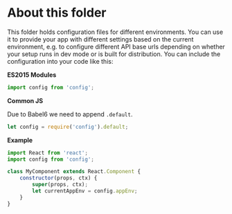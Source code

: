 # About this folder

This folder holds configuration files for different environments.
You can use it to provide your app with different settings based on the 
current environment, e.g. to configure different API base urls depending on 
whether your setup runs in dev mode or is built for distribution.
You can include the configuration into your code like this:

**ES2015 Modules**

```js
import config from 'config';
```

**Common JS**

Due to Babel6 we need to append `.default`.

```js
let config = require('config').default;
```

**Example**

```javascript
import React from 'react';
import config from 'config';

class MyComponent extends React.Component {
    constructor(props, ctx) {
        super(props, ctx);
        let currentAppEnv = config.appEnv;
    }
}
```
